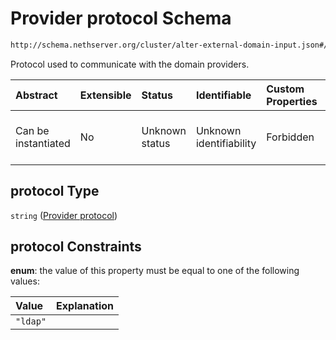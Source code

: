 # Provider protocol Schema

```txt
http://schema.nethserver.org/cluster/alter-external-domain-input.json#/properties/protocol
```

Protocol used to communicate with the domain providers.

| Abstract            | Extensible | Status         | Identifiable            | Custom Properties | Additional Properties | Access Restrictions | Defined In                                                                                            |
| :------------------ | :--------- | :------------- | :---------------------- | :---------------- | :-------------------- | :------------------ | :---------------------------------------------------------------------------------------------------- |
| Can be instantiated | No         | Unknown status | Unknown identifiability | Forbidden         | Allowed               | none                | [alter-external-domain-input.json\*](cluster/alter-external-domain-input.json "open original schema") |

## protocol Type

`string` ([Provider protocol](alter-external-domain-input-properties-provider-protocol.md))

## protocol Constraints

**enum**: the value of this property must be equal to one of the following values:

| Value    | Explanation |
| :------- | :---------- |
| `"ldap"` |             |
